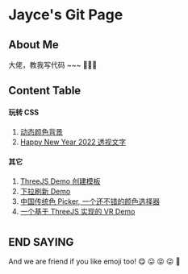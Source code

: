 # Jayce's Git Page

## About Me

大佬，教我写代码 ~~~ 🥳🥳🥳

## Content Table

#### 玩转 CSS

1. [动态颜色背景](https://jaycethanks.github.io/demos/CssTrick/DynamicBackgroundColor)
2. [Happy New Year 2022 透视文字](https://jaycethanks.github.io/demos/CssTrick/HappyNewYear2022)

#### 其它

1. [ThreeJS Demo 创建模板](https://jaycethanks.github.io/demos/ThreeJsDemoPlatform/)
2. [下拉刷新 Demo](https://jaycethanks.github.io/demos/DragPullRefresh)
3. [中国传统色 Picker, 一个还不错的颜色选择器](https://jaycethanks.github.io/demos/ChinaTradColorPick/)
4. [一个基于 ThreeJS 实现的 VR Demo](https://jaycethanks.github.io/demos/ThreejsPipesMapping/)

#

#

#

#

## END SAYING

And we are friend if you like emoji too! 😋 😛 😝 😜 🤪
